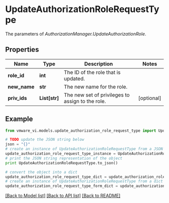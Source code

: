 # UpdateAuthorizationRoleRequestType

The parameters of *AuthorizationManager.UpdateAuthorizationRole*. 

## Properties
Name | Type | Description | Notes
------------ | ------------- | ------------- | -------------
**role_id** | **int** | The ID of the role that is updated.  | 
**new_name** | **str** | The new name for the role.  | 
**priv_ids** | **List[str]** | The new set of privileges to assign to the role.  | [optional] 

## Example

```python
from vmware_vi.models.update_authorization_role_request_type import UpdateAuthorizationRoleRequestType

# TODO update the JSON string below
json = "{}"
# create an instance of UpdateAuthorizationRoleRequestType from a JSON string
update_authorization_role_request_type_instance = UpdateAuthorizationRoleRequestType.from_json(json)
# print the JSON string representation of the object
print UpdateAuthorizationRoleRequestType.to_json()

# convert the object into a dict
update_authorization_role_request_type_dict = update_authorization_role_request_type_instance.to_dict()
# create an instance of UpdateAuthorizationRoleRequestType from a dict
update_authorization_role_request_type_form_dict = update_authorization_role_request_type.from_dict(update_authorization_role_request_type_dict)
```
[[Back to Model list]](../README.md#documentation-for-models) [[Back to API list]](../README.md#documentation-for-api-endpoints) [[Back to README]](../README.md)


